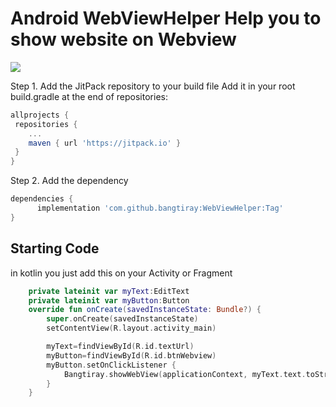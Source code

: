 # Android WebViewHelper Help you to show website on Webview


[![](https://jitpack.io/v/bangtiray/btbvpager.svg)](https://jitpack.io/#bangtiray/btbvpager) 

Step 1. Add the JitPack repository to your build file
Add it in your root build.gradle at the end of repositories:
```gradle
allprojects {
 repositories {
	...
	maven { url 'https://jitpack.io' }
 }
}
```
Step 2. Add the dependency
```gradle
dependencies {
      implementation 'com.github.bangtiray:WebViewHelper:Tag'
}
```

## Starting Code

in kotlin you just add this on your Activity or Fragment
```kotlin
    private lateinit var myText:EditText
    private lateinit var myButton:Button
    override fun onCreate(savedInstanceState: Bundle?) {
        super.onCreate(savedInstanceState)
        setContentView(R.layout.activity_main)

        myText=findViewById(R.id.textUrl)
        myButton=findViewById(R.id.btnWebview)
        myButton.setOnClickListener {
            Bangtiray.showWebView(applicationContext, myText.text.toString(), "", false)
        }
    }
```

